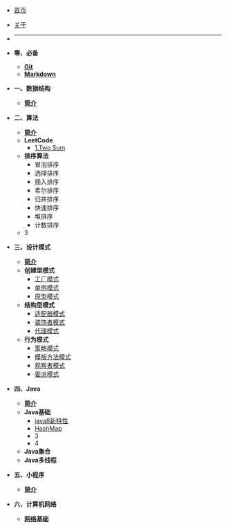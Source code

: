 <!-- docs/_sidebar.md -->

- [首页](README.md)

- [关于](about.md)

- ****

- **零、必备**
	- [**Git**](其他/Git.md)
	- [**Markdown**](其他/Markdown.md)
- **一、数据结构**
	- [**简介**](数据结构/简介.md)
	
- **二、算法**
  - [**简介**](算法/简介.md) 
  - **LeetCode**
    - [1.Two Sum](算法/LeetCode/1.md)
  - **排序算法**
  	- 冒泡排序
  	- 选择排序
  	- 插入排序
  	- 希尔排序
  	- 归并排序
  	- 快速排序
  	- 堆排序
  	- 计数排序
  - 3
  
- **三、设计模式**

  - [**简介**](设计模式/简介.md)
  - **创建型模式**
    - [工厂模式](设计模式/工厂模式.md)
    - [单例模式](设计模式/单例模式.md)
    - [原型模式](设计模式/单例模式.md)
  - **结构型模式**
    - [适配器模式](设计模式/单例模式.md)
    - [装饰者模式](设计模式/单例模式.md)
    - [代理模式](设计模式/单例模式.md)
  - **行为模式**
    - [策略模式](设计模式/单例模式.md)
    - [模板方法模式](设计模式/单例模式.md)
    - [观察者模式](设计模式/单例模式.md)
    - [委派模式](设计模式/单例模式.md)

- **四、Java**
	
	- [**简介**](Java/简介.md)
	- **Java基础**
	  - [java8新特性](java/java基础/java8新特性.md)
	  - [HashMap](java/java基础/HashMap.md)
	  - 3
	  - 4
	- **Java集合**
	- **Java多线程**

- **五、小程序**
  
  - [**简介**](小程序/简介.md)

- **六、计算机网络**
  - [**网络基础**](网络/网络基础.md)

